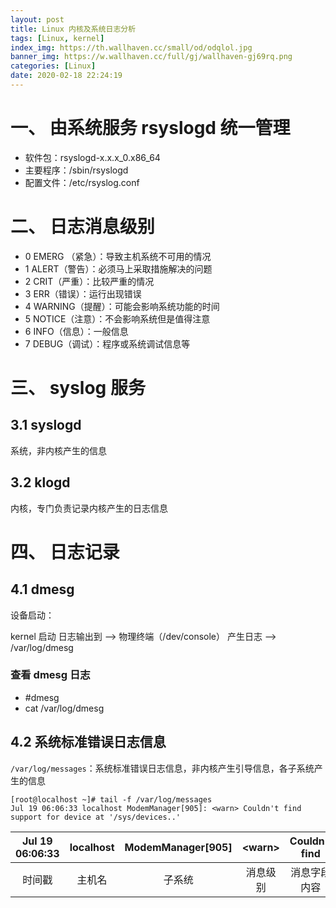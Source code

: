 ```yaml
---
layout: post
title: Linux 内核及系统日志分析
tags: [Linux, kernel]
index_img: https://th.wallhaven.cc/small/od/odqlol.jpg
banner_img: https://w.wallhaven.cc/full/gj/wallhaven-gj69rq.png
categories: [Linux]
date: 2020-02-18 22:24:19
---
```


# 一、 由系统服务 rsyslogd 统一管理

* 软件包：rsyslogd-x.x.x_0.x86_64
* 主要程序：/sbin/rsyslogd
* 配置文件：/etc/rsyslog.conf

# 二、 日志消息级别

* 0 EMERG （紧急）：导致主机系统不可用的情况
* 1 ALERT（警告）：必须马上采取措施解决的问题
* 2 CRIT（严重）：比较严重的情况
* 3 ERR（错误）：运行出现错误
* 4 WARNING（提醒）：可能会影响系统功能的时间
* 5 NOTICE（注意）：不会影响系统但是值得注意
* 6 INFO（信息）：一般信息
* 7 DEBUG（调试）：程序或系统调试信息等

# 三、 syslog 服务

## 3.1 syslogd

系统，非内核产生的信息

## 3.2 klogd

内核，专门负责记录内核产生的日志信息

# 四、 日志记录

## 4.1 dmesg

设备启动：

kernel 启动 日志输出到 --> 物理终端（/dev/console） 产生日志 --> /var/log/dmesg

### 查看 dmesg 日志

- #dmesg
- cat /var/log/dmesg



## 4.2 系统标准错误日志信息

`/var/log/messages`：系统标准错误日志信息，非内核产生引导信息，各子系统产生的信息

```shell
[root@localhost ~]# tail -f /var/log/messages
Jul 19 06:06:33 localhost ModemManager[905]: <warn> Couldn't find support for device at '/sys/devices..'
```

| Jul 19 06:06:33 | localhost | ModemManager[905] | \<warn> | Couldn't find |
| :----:| :----: | :----: | :----:| :----: |
| 时间戳 | 主机名 | 子系统 |消息级别|消息字段内容|
